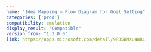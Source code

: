 ```yaml
---
name: "Idea Mapping — Flow Diagram for Goal Setting"
categories: ['prod']
compatibility: emulation
display_result: "Compatible"
version_from: "1.3.0.0"
link: https://apps.microsoft.com/detail/9PJ5BMXL4WRL
---
```

